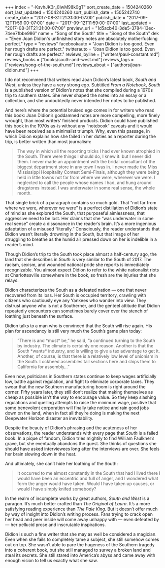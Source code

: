 +++
index = "-KsvhJK3r_0IwM98k0gT"
sort_create_date = 1504240260
sort_last_updated = 1504240260
sort_publish_date = 1505242740
create_date = "2017-08-31T21:31:00-07:00"
publish_date = "2017-09-12T11:59:00-07:00"
date = "2017-09-12T11:59:00-07:00"
last_updated = "2017-08-31T21:31:00-07:00"
preview_url = "1d5acb40-3de5-3784-13ec-74ee7fbbe986"
name = "Song of the South"
title = "Song of the South"
dek = "Even Joan Didion's unfinished story notes are absolutely motherfucking perfect."
type = "reviews"
facebookauto = "Joan Didion is too good. Even her rough drafts are perfect."
twitterauto = "Joan Didion is too good. Even her rough drafts are perfect."
reviews_byline = ["writers/paul-constant.md"]
reviews_books = ["books/south-and-west.md"]
reviews_tags = ["reviews/song-of-the-south.md"]
reviews_about = ["authors/joan-didion.md"]
+++

I do not recommend that writers read Joan Didion’s latest book, *South and West*, unless they have a very strong ego. Subtitled *From a Notebook*, *South* is a published version of Didion’s notes that she compiled during a 1970s trip to southern states. She never shaped the notes into an essay or a collection, and she undoubtedly never intended her notes to be published.

And here’s where the potential bruised ego comes in for writers who read this book: Joan Didion’s goddamned notes are more compelling, more finely wrought, than most writers’ finished products. Didion could have published this book in the 1970s as-is without any “notebook” caveats and it would have been received as a minimalist triumph. Why, even this passage, in which Didion explains how she failed in her duties as a reporter during the trip, is better written than most journalism:

<blockquote> The way in which all the reporting tricks I had ever known atrophied in the South. There were things I should do, I knew it: but I never did them. I never made an appointment with the bridal consultant of the biggest department store in any town I was in. I never made the Miss Mississippi Hospitality Contest Semi-Finals, although they were being held in little towns not far from where we were, wherever we were. I neglected to call the people whose names I had, and hung around drugstores instead. I was underwater in some real sense, the whole month.</blockquote>

That single brick of a paragraph contains so much gold. That “not far from where we were, wherever we were” is a perfect distillation of Didion’s state of mind as she explored the South, that purposeful aimlessness, that aggressive need to be lost. Her claims that she “was underwater in some real sense” create a dissonance in the reader’s brain. It’s a more ingenious adaptation of a misused “literally.” Consciously, the reader understands that Didion wasn’t literally drowning in the South, but that image of her struggling to breathe as the humid air pressed down on her is indelible in a reader’s mind.

Though Didion’s trip to the South took place almost a half-century ago, the land that she describes in *South* is very similar to the South of 2017. The racism, sexism, and wounded national pride she reports is immediately recognizable. You almost expect Didion to refer to the white nationalist riots at Charlottesville somewhere in the book, so fresh are the injuries that she relays.

Didion characterizes the South as a defeated nation — one that never recovered from its loss. Her South is occupied territory, crawling with citizens who cautiously eye any Yankees who wander into view. They distrust anyone who is not a Southerner, and the genteel attitude that Didion repeatedly encounters can sometimes barely cover over the stench of loathing just beneath the surface.

Didion talks to a man who is convinced that the South will rise again. His plan for ascendancy is still very much the South’s game plan today:

<blockquote>”There is and *must* be,” he said, “a continued turning to the South by industry. The climate is certainly one reason. Another is that the South *wants* industry, and is willing to give a tax advantage to get it. Another, of course, is that there is a relatively low level of unionism in the South. Lockheed assembles tail sections here and ships them to California for assembly…”</blockquote>

Even now, politicians in Southern states continue to keep wages artificially low, battle against regulation, and fight to eliminate corporate taxes. They swear that the new Southern manufacturing boom is right around the corner. Fifty years later, they still don’t realize that making themselves as cheap as possible isn’t the way to encourage value. So they keep slashing regulations and quelling attempts to raise the minimum wage, positive that some benevolent corporation will finally take notice and rain good jobs down on the land, when in fact all they’re doing is making the next Deepwater Horizon disaster an inevitability.

Despite the beauty of Didion’s phrasing and the acuteness of her observations, the reader understands with every page that *South* is a failed book. In a pique of fandom, Didion tries mightily to find William Faulkner’s grave, but she eventually abandons the quest. She thinks of questions she should have asked interviewees long after the interviews are over. She feels her brain slowing down in the heat.

And ultimately, she can’t hide her loathing of the South:

<blockquote>It occurred to me almost constantly in the South that had I lived there I would have been an eccentric and full of anger, and I wondered what form the anger would have taken. Would I have taken up causes, or would I have simply knifed somebody?</blockquote>

In the realm of incomplete works by great authors, *South and West* is a paragon. It’s much better crafted than *The Original of Laura*. It’s a more satisfying reading experience than *The Pale King*. But it doesn’t offer much by way of insight into Didion’s writing process. Fans trying to crack open her head and peer inside will come away unhappy with — even defeated by — her pellucid prose and inscrutable inspirations. 

Didion is such a fine writer that she may as well be considered a magician. Even when she fails to completely tame a subject, she still somehow comes out on top. She wasn’t able to pare the hugeness of the Southern tragedy into a coherent book, but she still managed to survey a broken land and steal its secrets. She still stared into America’s abyss and came away with enough vision to tell us exactly what she saw.